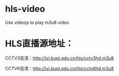 # hls-video
Use videojs to play m3u8 video

# HLS直播源地址：

CCTV3高清：http://ivi.bupt.edu.cn/hls/cctv3hd.m3u8

CCTV6高清：http://ivi.bupt.edu.cn/hls/cctv6hd.m3u8
